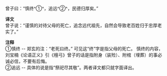 曾子曰：“慎终^①^，追远^②^，民德归厚矣。”

**译文**  
曾子说：“谨慎的对待父母的死亡，追念远代祖先，自然会导致老百姓归于忠厚老实了。”  

**注释**  
①慎终 -- 郑玄的注：“老死曰终。” 可见这“终”字是指父母的死亡。 慎终的内容，刘宝楠《论语正义》引《檀弓》曾子的话是指附身（装殓）、附棺（埋葬）的事必诚必信，不要有后悔。  
②追远 -- 具体的说是指“祭祀尽其敬”。两者译文都只就字面译出。

